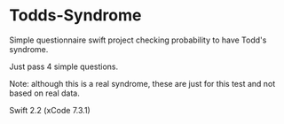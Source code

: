 # Todds-Syndrome
Simple questionnaire swift project checking probability to have Todd's syndrome.

Just pass 4 simple questions.

Note: although this is a real syndrome, these are just for this test and not based on real data.

Swift 2.2 (xCode 7.3.1)
